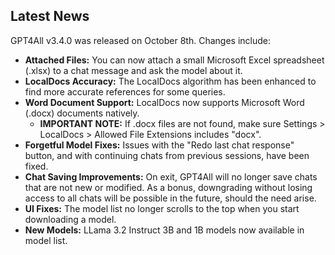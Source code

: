 ## Latest News

GPT4All v3.4.0 was released on October 8th. Changes include:

* **Attached Files:** You can now attach a small Microsoft Excel spreadsheet (.xlsx) to a chat message and ask the model about it.
* **LocalDocs Accuracy:** The LocalDocs algorithm has been enhanced to find more accurate references for some queries.
* **Word Document Support:** LocalDocs now supports Microsoft Word (.docx) documents natively.
  * **IMPORTANT NOTE:** If .docx files are not found, make sure Settings > LocalDocs > Allowed File Extensions includes "docx".
* **Forgetful Model Fixes:** Issues with the "Redo last chat response" button, and with continuing chats from previous sessions, have been fixed.
* **Chat Saving Improvements:** On exit, GPT4All will no longer save chats that are not new or modified. As a bonus, downgrading without losing access to all chats will be possible in the future, should the need arise.
* **UI Fixes:** The model list no longer scrolls to the top when you start downloading a model.
* **New Models:** LLama 3.2 Instruct 3B and 1B models now available in model list.
